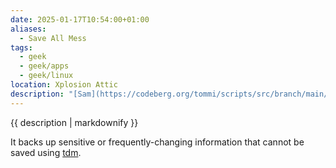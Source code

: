 ```yaml
---
date: 2025-01-17T10:54:00+01:00
aliases:
  - Save All Mess
tags:
  - geek
  - geek/apps
  - geek/linux
location: Xplosion Attic
description: "[Sam](https://codeberg.org/tommi/scripts/src/branch/main/sam 'Sam in Tommi’s Scripts repository, on Codeberg') (Save All Mess) is a tiny utility I created for [migrating from Fedora 41 to Debian Trixie (Testing)](Migrating%20from%20Fedora%2041%20to%20Debian%20Trixie%20(Testing).md)."
---
```

{{ description | markdownify }}

It backs up sensitive or frequently-changing information that cannot be saved using [tdm](tdm.md).
